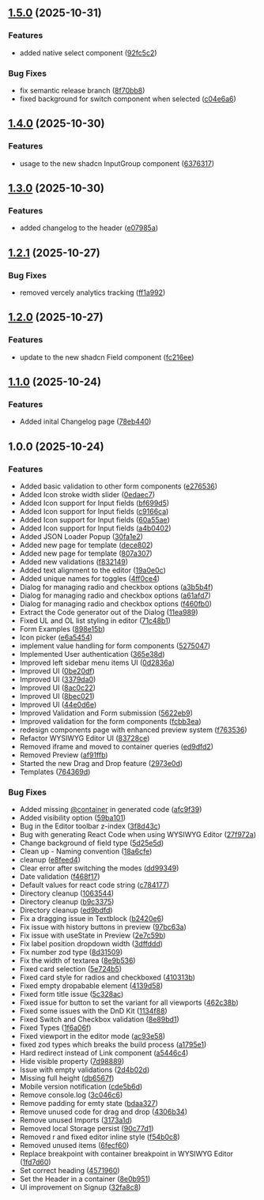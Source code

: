 ## [1.5.0](https://github.com/iduspara/shadcn-builder/compare/v1.4.0...v1.5.0) (2025-10-31)


### Features

* added native select component ([92fc5c2](https://github.com/iduspara/shadcn-builder/commit/92fc5c23bebaa15ccdc42bb8eaa8ac03b289efc2))


### Bug Fixes

* fix semantic release branch ([8f70bb8](https://github.com/iduspara/shadcn-builder/commit/8f70bb851dc073f2200e6fc158aa9fabc0e78474))
* fixed background for switch component when selected ([c04e6a6](https://github.com/iduspara/shadcn-builder/commit/c04e6a60c3c2ab2c0c6a4fa502a26e099e4abdd5))

## [1.4.0](https://github.com/iduspara/shadcn-builder/compare/v1.3.0...v1.4.0) (2025-10-30)


### Features

* usage to the new shadcn InputGroup component ([6376317](https://github.com/iduspara/shadcn-builder/commit/6376317fb4d4ed5f12e0d8afd43f649eb99c69d7))

## [1.3.0](https://github.com/iduspara/shadcn-builder/compare/v1.2.1...v1.3.0) (2025-10-30)


### Features

* added changelog to the header ([e07985a](https://github.com/iduspara/shadcn-builder/commit/e07985ad8c46224a26c1428a2336ad5bb01afab0))

## [1.2.1](https://github.com/iduspara/shadcn-builder/compare/v1.2.0...v1.2.1) (2025-10-27)


### Bug Fixes

* removed vercely analytics tracking ([ff1a992](https://github.com/iduspara/shadcn-builder/commit/ff1a992dff7af41a48c7133fbcc392d01fe5a8e7))

## [1.2.0](https://github.com/iduspara/shadcn-builder/compare/v1.1.0...v1.2.0) (2025-10-27)


### Features

* update to the new shadcn Field component ([fc216ee](https://github.com/iduspara/shadcn-builder/commit/fc216ee2148e0a4763938feac62793c3ff74cbcb))

## [1.1.0](https://github.com/iduspara/shadcn-builder/compare/v1.0.0...v1.1.0) (2025-10-24)


### Features

* Added inital Changelog page ([78eb440](https://github.com/iduspara/shadcn-builder/commit/78eb440a2a616ae0dfdac1837b514cef2594b40a))

## 1.0.0 (2025-10-24)


### Features

* Added basic validation to other form components ([e276536](https://github.com/iduspara/shadcn-builder/commit/e276536819f56523ed58a60b6f4fe80a9fdad731))
* Added Icon stroke width slider ([0edaec7](https://github.com/iduspara/shadcn-builder/commit/0edaec7672a98755c296bddfca1ad47e8b568f91))
* Added Icon support for Input fields ([bf699d5](https://github.com/iduspara/shadcn-builder/commit/bf699d50ba565b041ddcbb705152dd29bcffbe99))
* Added Icon support for Input fields ([c9166ca](https://github.com/iduspara/shadcn-builder/commit/c9166ca8c1298a13f89b722ce1c785aa7e467b97))
* Added Icon support for Input fields ([60a55ae](https://github.com/iduspara/shadcn-builder/commit/60a55ae0c16695caa30a14723e7b9449bdebc543))
* Added Icon support for Input fields ([a4b0402](https://github.com/iduspara/shadcn-builder/commit/a4b0402e133074bf3c69794208222c35f1baec67))
* Added JSON Loader Popup ([30fa1e2](https://github.com/iduspara/shadcn-builder/commit/30fa1e2df0e504d25257026c70ea46177614d69b))
* Added new page for template ([dece802](https://github.com/iduspara/shadcn-builder/commit/dece802f947eeae379881964fad2414e46580a34))
* Added new page for template ([807a307](https://github.com/iduspara/shadcn-builder/commit/807a307255f20d8c19cbe882980b54334f2f9cae))
* Added new validations ([f832149](https://github.com/iduspara/shadcn-builder/commit/f8321493ecaf68ecc1c070c7e70ea8616d32514e))
* Added text alignment to the editor ([19a0e0c](https://github.com/iduspara/shadcn-builder/commit/19a0e0c1f2d312aafad8ad0b0d804d3be59ddc41))
* Added unique names for toggles ([4ff0ce4](https://github.com/iduspara/shadcn-builder/commit/4ff0ce478d0d7a540da8da74c4d7f256090143a4))
* Dialog for managing radio and checkbox options ([a3b5b4f](https://github.com/iduspara/shadcn-builder/commit/a3b5b4fbe5a777aa18135bcf92f948823bab6146))
* Dialog for managing radio and checkbox options ([a61afd7](https://github.com/iduspara/shadcn-builder/commit/a61afd7218d91aa218f5bdb70ec243a3d218aae4))
* Dialog for managing radio and checkbox options ([f460fb0](https://github.com/iduspara/shadcn-builder/commit/f460fb0c1f84ae2d79f46b98432031b3dc0ed330))
* Extract the Code generator out of the Dialog ([11ea989](https://github.com/iduspara/shadcn-builder/commit/11ea989b0dcbec7c4f0315ff5af8b77fb05e3ed1))
* Fixed UL and OL list styling in editor ([71c48b1](https://github.com/iduspara/shadcn-builder/commit/71c48b19becc192aa162b3559c188fffba6c53f7))
* Form Examples ([898e15b](https://github.com/iduspara/shadcn-builder/commit/898e15b5aa8b70afe8b817fdbadabb4db5968649))
* Icon picker ([e6a5454](https://github.com/iduspara/shadcn-builder/commit/e6a54545c0424cd43c1fd553de0cb331eaf3598b))
* implement value handling for form components ([5275047](https://github.com/iduspara/shadcn-builder/commit/5275047709e97ecd5bce6d15ea2859eb2cda0cd5))
* Implemented User authentication ([365e38d](https://github.com/iduspara/shadcn-builder/commit/365e38dab533b8e905a3b17635b5e7728874845b))
* Improved left sidebar menu items UI ([0d2836a](https://github.com/iduspara/shadcn-builder/commit/0d2836a64da81bed79916cd4624e86c23fdbd514))
* Improved UI ([0be20df](https://github.com/iduspara/shadcn-builder/commit/0be20dff584dc0b5c0e026bd6dfd63b59f85d4cf))
* Improved UI ([3379da0](https://github.com/iduspara/shadcn-builder/commit/3379da02b0f023272d0f1a49d0515cbe252bd40f))
* Improved UI ([8ac0c22](https://github.com/iduspara/shadcn-builder/commit/8ac0c227c38552262deef20515ed4b3ef459fc83))
* Improved UI ([8bec021](https://github.com/iduspara/shadcn-builder/commit/8bec021563fdc3c0136dccef36b46535ca4e3735))
* Improved UI ([44e0d6e](https://github.com/iduspara/shadcn-builder/commit/44e0d6e4e6cfc514f5d947aa9011cf1710c28ea8))
* Improved Validation and Form submission ([5622eb9](https://github.com/iduspara/shadcn-builder/commit/5622eb97eb62f70073a2666a62b12d3a3c84b461))
* Improved validation for the form components ([fcbb3ea](https://github.com/iduspara/shadcn-builder/commit/fcbb3eaad9dedcfd2caf6e1c74e9e9cc75ccef8d))
* redesign components page with enhanced preview system ([f763536](https://github.com/iduspara/shadcn-builder/commit/f7635361be9cb3ce423e478184ec129580f34079))
* Refactor WYSIWYG Editor UI ([83728ce](https://github.com/iduspara/shadcn-builder/commit/83728cef30399c785185ccf2958e914d264f6c60))
* Removed iframe and moved to container queries ([ed9dfd2](https://github.com/iduspara/shadcn-builder/commit/ed9dfd2e90735baff9527a0051f64633ee97d02e))
* Removed Preview ([af91ffb](https://github.com/iduspara/shadcn-builder/commit/af91ffbb021fd9a1171d8eb04e6dafd219ea505a))
* Started the new Drag and Drop feature ([2973e0d](https://github.com/iduspara/shadcn-builder/commit/2973e0d93283d23942d3334e849eac03b93afe72))
* Templates ([764369d](https://github.com/iduspara/shadcn-builder/commit/764369d568e7e9d2f9a4ab3769ab37926bf589cd))


### Bug Fixes

* Added missing [@container](https://github.com/container) in generated code ([afc9f39](https://github.com/iduspara/shadcn-builder/commit/afc9f393b51f2799532999b095203481f3d02fd0))
* Added visibility option ([59ba101](https://github.com/iduspara/shadcn-builder/commit/59ba1014ffbdbfc82cf26c77dc33a9cef2e8404d))
* Bug in the Editor toolbar z-index ([3f8d43c](https://github.com/iduspara/shadcn-builder/commit/3f8d43c03966c02a01183131cccea0529efc02cc))
* Bug with generating React Code when using WYSIWYG Editor ([27f972a](https://github.com/iduspara/shadcn-builder/commit/27f972a561e5351abbf86eadc29cccb32077c54c))
* Change background of field type ([5d25e5d](https://github.com/iduspara/shadcn-builder/commit/5d25e5dacdbb40c843ff11ba9eded5367a4ac5b1))
* Clean up - Naming convention ([18a6cfe](https://github.com/iduspara/shadcn-builder/commit/18a6cfee1440df2ce2c2bc6d149a193f53bc8160))
* cleanup ([e8feed4](https://github.com/iduspara/shadcn-builder/commit/e8feed45aeb2b22a78f64405ddd2801b0dc74ad7))
* Clear error after switching the modes ([dd99349](https://github.com/iduspara/shadcn-builder/commit/dd9934943901a9ebcc04fad3c343483817a7b115))
* Date validation ([f468f17](https://github.com/iduspara/shadcn-builder/commit/f468f17da21e4e1f90071b63abd3bee883327eb9))
* Default values for react code string ([c784177](https://github.com/iduspara/shadcn-builder/commit/c7841776b22e895680394d8a22c818d9a1df706a))
* Directory cleanup ([1063544](https://github.com/iduspara/shadcn-builder/commit/1063544d38b7957077d46979efe6771262691a43))
* Directory cleanup ([b9c3375](https://github.com/iduspara/shadcn-builder/commit/b9c33757abe316683008a7dd589960bb23baefca))
* Directory cleanup ([ed9bdfd](https://github.com/iduspara/shadcn-builder/commit/ed9bdfdbd3a9feffbb47f433fe55681eabc715af))
* Fix a dragging issue in Textblock ([b2420e6](https://github.com/iduspara/shadcn-builder/commit/b2420e680f4ff0a7b8766f5fce3bdc7ebe4d8943))
* Fix issue with history buttons in preview ([97bc63a](https://github.com/iduspara/shadcn-builder/commit/97bc63a9380d0062d862c08fd320a8bbab8e71ea))
* Fix issue with useState in Preview ([2e7c59b](https://github.com/iduspara/shadcn-builder/commit/2e7c59b724142c42099c3caba2ddec1782548d2c))
* Fix label position dropdown width ([3dffddd](https://github.com/iduspara/shadcn-builder/commit/3dffdddbf6066d58136c037cf4b3f044466a747a))
* Fix number zod type ([8d31509](https://github.com/iduspara/shadcn-builder/commit/8d315098ceb656cbd00ad95eea096438dcc4d276))
* Fix the width of textarea ([8e9b536](https://github.com/iduspara/shadcn-builder/commit/8e9b536122e8c413ce284ff82b5858f8beb5d3ed))
* Fixed card selection ([5e724b5](https://github.com/iduspara/shadcn-builder/commit/5e724b580ee352523c4de3dfc0d96e26af30f2f3))
* Fixed card style for radios and checkboxed ([410313b](https://github.com/iduspara/shadcn-builder/commit/410313b88646869d61a3f2b99aebc04746729d2c))
* Fixed empty dropabable element ([4139d58](https://github.com/iduspara/shadcn-builder/commit/4139d58ca1c2ec44e9f784888279975157578632))
* Fixed form title issue ([5c328ac](https://github.com/iduspara/shadcn-builder/commit/5c328ac8a5d80590c13bab07724b36abeb87d3ca))
* Fixed issue for button to set the variant for all viewports ([462c38b](https://github.com/iduspara/shadcn-builder/commit/462c38b8c2f0568f235132bd7bd604dbf36650fd))
* Fixed some issues with the DnD Kit ([1134f88](https://github.com/iduspara/shadcn-builder/commit/1134f882de8321694fe9b7c700ed6e06255d0119))
* Fixed Switch and Checkbox validation ([8e89bd1](https://github.com/iduspara/shadcn-builder/commit/8e89bd16d95dabc1b5ff9b9b12a8bc1a121b3f32))
* Fixed Types ([1f6a06f](https://github.com/iduspara/shadcn-builder/commit/1f6a06f6af40b2913f3fc87a564e6b7c283cd57a))
* Fixed viewport in the editor mode ([ac93e58](https://github.com/iduspara/shadcn-builder/commit/ac93e5875fee2be499e0525a733c43670851096f))
* fixed zod types which breaks the build process ([a1795e1](https://github.com/iduspara/shadcn-builder/commit/a1795e178ecaa7931ede793a09ad43de776c8384))
* Hard redirect instead of Link component ([a5446c4](https://github.com/iduspara/shadcn-builder/commit/a5446c45325c47e90573cbc385055d5392207e65))
* Hide visible property ([7d98889](https://github.com/iduspara/shadcn-builder/commit/7d988892da6ebb793c1943dd01c3e3910175ae92))
* Issue with empty validations ([2d4b02d](https://github.com/iduspara/shadcn-builder/commit/2d4b02d120e2ad3d9de7ffa18038eaad0656493f))
* Missing full height ([db6567f](https://github.com/iduspara/shadcn-builder/commit/db6567f344dc42dfe1153af5b1653201101eb735))
* Mobile version notification ([cde5b6d](https://github.com/iduspara/shadcn-builder/commit/cde5b6dc8d37281e45a3f29165f294792822264a))
* Remove console.log ([3c046c6](https://github.com/iduspara/shadcn-builder/commit/3c046c665dcf995ac6970dc8abc71f8c1ebfe4b7))
* Remove padding for emty state ([bdaa327](https://github.com/iduspara/shadcn-builder/commit/bdaa327aeaddba64f127c74e7077c51d07f41c6e))
* Remove unused code for drag and drop ([4306b34](https://github.com/iduspara/shadcn-builder/commit/4306b34fab18aba75e1d4dcf4657ecf14eac7fbb))
* Remove unused Imports ([3173a1d](https://github.com/iduspara/shadcn-builder/commit/3173a1dff828f714696f39b8252b64b95d2d39c9))
* Removed local Storage persist ([90c77d1](https://github.com/iduspara/shadcn-builder/commit/90c77d128a52de98c596750b814ce568c44cab11))
* Removed r and fixed editor inline style ([f54b0c8](https://github.com/iduspara/shadcn-builder/commit/f54b0c85472b9e817d96444267d3f4fd1222624f))
* Removed unused items ([6fecf60](https://github.com/iduspara/shadcn-builder/commit/6fecf60cbb577728ba7599b96df82de953cfbfad))
* Replace breakpoint with container breakpoint in WYSIWYG Editor ([1fd7d60](https://github.com/iduspara/shadcn-builder/commit/1fd7d608d8e963f7026791ddf34d660a6855eeb3))
* Set correct heading ([4571960](https://github.com/iduspara/shadcn-builder/commit/45719605475a39ab8464906f1a030e5ccc3fa95e))
* Set the Header in a container ([8e0b951](https://github.com/iduspara/shadcn-builder/commit/8e0b951fbdee66c5752b47fb0aad45571066cecd))
* UI improvement on Signup ([32fa8c8](https://github.com/iduspara/shadcn-builder/commit/32fa8c8f56e1b4c4493b32043ffbd3cf7b1e72c3))
